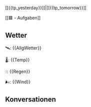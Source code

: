 [[{{tp_yesterday}}]]|[[{{tp_tomorrow}}]]

[[🟥 - Aufgaben]]

## Wetter

🛰: {{AllgWetter}}

🌡: {{Temp}}

💧: {{Regen}}

🌬: {{Wind}}

## Konversationen

## 